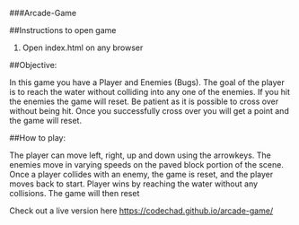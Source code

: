 ###Arcade-Game

##Instructions to open game

1. Open index.html on any browser

##Objective:

In this game you have a Player and Enemies (Bugs). The goal of the player is to reach the water without colliding into any one of the enemies. If you hit the enemies the game will reset. Be patient as it is possible to cross over without being hit. Once you successfully cross over you will get a point and the game will reset.

##How to play:

The player can move left, right, up and down using the arrowkeys. The enemies move in varying speeds on the paved block portion of the scene. Once a player collides with an enemy, the game is reset, and the player moves back to start. Player wins by reaching the water without any collisions. The game will then reset

Check out a live version here https://codechad.github.io/arcade-game/


